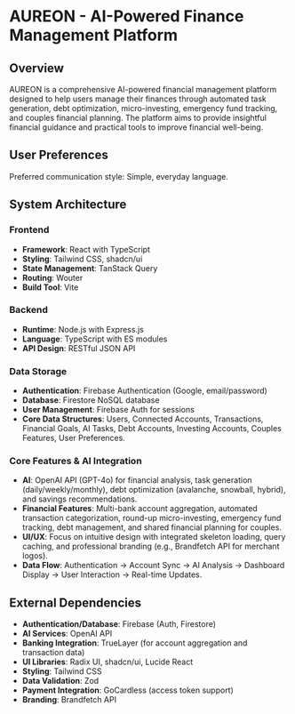 # AUREON - AI-Powered Finance Management Platform

## Overview
AUREON is a comprehensive AI-powered financial management platform designed to help users manage their finances through automated task generation, debt optimization, micro-investing, emergency fund tracking, and couples financial planning. The platform aims to provide insightful financial guidance and practical tools to improve financial well-being.

## User Preferences
Preferred communication style: Simple, everyday language.

## System Architecture
### Frontend
- **Framework**: React with TypeScript
- **Styling**: Tailwind CSS, shadcn/ui
- **State Management**: TanStack Query
- **Routing**: Wouter
- **Build Tool**: Vite

### Backend
- **Runtime**: Node.js with Express.js
- **Language**: TypeScript with ES modules
- **API Design**: RESTful JSON API

### Data Storage
- **Authentication**: Firebase Authentication (Google, email/password)
- **Database**: Firestore NoSQL database
- **User Management**: Firebase Auth for sessions
- **Core Data Structures**: Users, Connected Accounts, Transactions, Financial Goals, AI Tasks, Debt Accounts, Investing Accounts, Couples Features, User Preferences.

### Core Features & AI Integration
- **AI**: OpenAI API (GPT-4o) for financial analysis, task generation (daily/weekly/monthly), debt optimization (avalanche, snowball, hybrid), and savings recommendations.
- **Financial Features**: Multi-bank account aggregation, automated transaction categorization, round-up micro-investing, emergency fund tracking, debt management, and shared financial planning for couples.
- **UI/UX**: Focus on intuitive design with integrated skeleton loading, query caching, and professional branding (e.g., Brandfetch API for merchant logos).
- **Data Flow**: Authentication -> Account Sync -> AI Analysis -> Dashboard Display -> User Interaction -> Real-time Updates.

## External Dependencies
- **Authentication/Database**: Firebase (Auth, Firestore)
- **AI Services**: OpenAI API
- **Banking Integration**: TrueLayer (for account aggregation and transaction data)
- **UI Libraries**: Radix UI, shadcn/ui, Lucide React
- **Styling**: Tailwind CSS
- **Data Validation**: Zod
- **Payment Integration**: GoCardless (access token support)
- **Branding**: Brandfetch API
